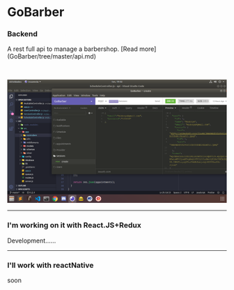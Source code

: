 <h1>GoBarber</h1>
<h3>Backend</h3>
<p>A rest full api to manage a barbershop. [Read more](GoBarber/tree/master/api.md)<p><br>
  <p>
    <img src="zImages/backend.png" with="450">
  </p>
 <hr>

 <h3>I'm working on it with React.JS+Redux</h3>
 <p>Development......</p>

 <hr>

<h3>I'll work with reactNative</h3>
<p>soon</p>
